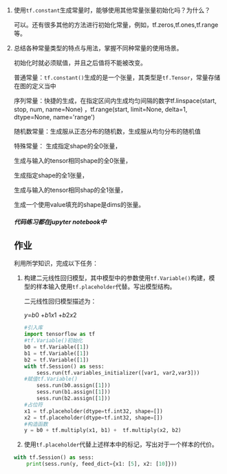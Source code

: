 1. 使用`tf.constant`生成常量时，能够使用其他常量张量初始化吗？为什么？

    可以。还有很多其他的方法进行初始化常量，例如，tf.zeros,tf.ones,tf.range等。

2. 总结各种常量类型的特点与用法，掌握不同种常量的使用场景。

   初始化时就必须赋值，并且之后值将不能被改变。

   普通常量：`tf.constant()`生成的是一个张量，其类型是`tf.Tensor`，常量存储在图的定义当中

   序列常量：快捷的生成，在指定区间内生成均匀间隔的数字tf.linspace(start, stop, num, name=None) ，tf.range(start, limit=None, delta=1, dtype=None, name='range')

   随机数常量：生成服从正态分布的随机数，生成服从均匀分布的随机值

   特殊常量： 生成指定shape的全0张量，

   生成与输入的tensor相同shape的全0张量，

   生成指定shape的全1张量，

   生成与输入的tensor相同shap的全1张量，

   生成一个使用value填充的shape是dims的张量。

   ##### 代码练习都在jupyter notebook中

   ## 作业

   利用所学知识，完成以下任务：

   1. 构建二元线性回归模型，其中模型中的参数使用`tf.Variable()`构建，模型的样本输入使用`tf.placeholder`代替。写出模型结构。

      二元线性回归模型描述为：

      *y*=*b*0 +*b*1*x*1 +*b*2*x*2 

      ```python
      #引入库
      import tensorflow as tf
      #tf.Variable()初始化
      b0 = tf.Variable([1])
      b1 = tf.Variable([1])
      b2 = tf.Variable([1])
      with tf.Session() as sess:
          sess.run(tf.variables_initializer([var1, var2,var3]))
      #赋值tf.Variable()
          sess.run(b0.assign([1]))
          sess.run(b1.assign([1]))
          sess.run(b2.assign([1]))
      #占位符
      x1 = tf.placeholder(dtype=tf.int32, shape=[])
      x2 = tf.placeholder(dtype=tf.int32, shape=[])
      #构造函数
      y = b0 + tf.multiply(x1, b1) +  tf.multiply(x2, b2) 
      ```

   2. 使用`tf.placeholder`代替上述样本中的标记，写出对于一个样本的代价。

   ```python
   with tf.Session() as sess:
       print(sess.run(y, feed_dict={x1: [5], x2: [10]}))
   ```

   